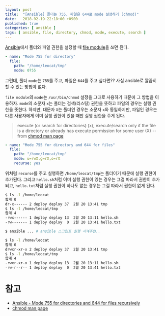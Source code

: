 ```yaml
---
layout: post
title:  "[Ansible] 폴더는 755, 파일은 644로 mode 설정하기 (chmod)"
date:   2018-02-19 22:18:00 +0900
published: true
categories: [ ansible ]
tags: [ ansible, file, directory, chmod, mode, execute, search ]
---
```


[Ansible](https://www.ansible.com/)에서 폴더와 파일 권한을 설정할 때 [file module](http://docs.ansible.com/ansible/latest/file_module.html)을 쓰면 된다.

```yaml
- name: "Mode 755 for directory"
  file:
    path: "/home/leocat/tmp"
    mode: 0755
```

그런데, 폴더 `mode`는 `755`를 주고, 파일은 `644`를 주고 싶다면?? 사실 ansible로 깔끔히 할 수 있는 방법이 없다.

`file module`의 `mode`는 `/usr/bin/chmod` 설정을 그대로 사용하기 때문에 그 방법을 이용하자. `mode`의 소문자 `x`는 폴더는 검색(리스팅) 권한을 뜻하고 파일의 경우는 실행 권한을 뜻한다. 하지만, 대문자 `X`는 폴더인 경우는 소문자 `x`와 동일하지만, 파일인 경우는 다른 사용자에게 이미 실행 권한이 있을 때만 실행 권한을 주게 된다.

> execute (or search for directories) (x), execute/search only if the file is a directory or already has execute permission for some user (X) -- from [chmod man page](https://linux.die.net/man/1/chmod)

```yaml
- name: "Mode 755 for directory and 644 for files"
  file:
    path: "/home/leocat/tmp"
    mode: u=rwX,g=rX,o=rX
    recurse: yes
```

위처럼 `recurse`를 주고 실행하면 `/home/leocat/tmp`는 폴더이기 때문에 실행 권한이 추가된다. 그리고 `hello.sh`처럼 이미 실행 권한이 있는 경우는 그걸 따라서 권한이 추가되고, `hello.txt`처럼 실행 권한이 하나도 없는 경우는 그걸 따라서 권한이 없게 된다.

```bash
$ ls -l /home/leocat
합계 0
dr-x------ 2 deploy deploy 37  2월 20 13:41 tmp
$ ls -l /home/leocat/tmp
합계 4
-rwx------ 1 deploy deploy 13  2월 20 13:11 hello.sh
-rw------- 1 deploy deploy  0  2월 20 13:41 hello.txt

$ ansible ... # ansible 스크립트 실행 시켜주면..

$ ls -l /home/leocat
합계 0
drwxr-xr-x 2 deploy deploy 37  2월 20 13:41 tmp
$ ls -l /home/leocat/tmp
합계 4
-rwxr-xr-x 1 deploy deploy 13  2월 20 13:11 hello.sh
-rw-r--r-- 1 deploy deploy  0  2월 20 13:41 hello.txt
```


# 참고

- [Ansible - Mode 755 for directories and 644 for files recursively](https://stackoverflow.com/questions/28778738/ansible-mode-755-for-directories-and-644-for-files-recursively)
- [chmod man page](https://linux.die.net/man/1/chmod)
